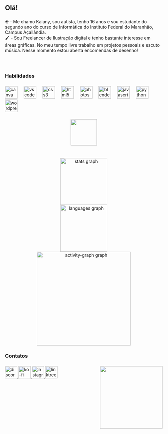 <h2 align="left">Olá!</h2>

###

<p align="left">❀ - Me chamo Kaiany, sou autista, tenho 16 anos e sou estudante do segundo ano do curso de Informática do Instituto Federal do Maranhão,  Campus Açailândia.<br>🖌️ - Sou Freelancer de Ilustração digital e tenho bastante interesse em áreas gráficas. No meu tempo livre trabalho em projetos pessoais e escuto música.  Nesse momento estou aberta encomendas de desenho!</p>

###

<br clear="both">

<h3 align="left">Habilidades</h3>

###

<div align="left">
  <img src="https://cdn.simpleicons.org/canva/00C4CC" height="40" alt="canva logo"  />
  <img width="12" />
  <img src="https://skillicons.dev/icons?i=vscode" height="40" alt="vscode logo"  />
  <img width="12" />
  <img src="https://cdn.simpleicons.org/css3/1572B6" height="40" alt="css3 logo"  />
  <img width="12" />
  <img src="https://cdn.simpleicons.org/html5/E34F26" height="40" alt="html5 logo"  />
  <img width="12" />
  <img src="https://cdn.simpleicons.org/adobephotoshop/31A8FF" height="40" alt="photoshop logo"  />
  <img width="12" />
  <img src="https://cdn.simpleicons.org/blender/F5792A" height="40" alt="blender logo"  />
  <img width="12" />
  <img src="https://cdn.jsdelivr.net/gh/devicons/devicon/icons/javascript/javascript-original.svg" height="40" alt="javascript logo"  />
  <img width="12" />
  <img src="https://cdn.jsdelivr.net/gh/devicons/devicon/icons/python/python-original.svg" height="40" alt="python logo"  />
  <img width="12" />
  <img src="https://cdn.simpleicons.org/wordpress/21759B" height="40" alt="wordpress logo"  />
</div>


###

<div align="center">
  <img height="84" src="https://media.tenor.com/GSwh5nmSBSEAAAAj/blue-bow-divider-gif.gif"  />
</div>

###

<br clear="both">

<div align="center">
  <img src="https://github-readme-stats.vercel.app/api?username=kaiiaa&hide_title=true&hide_rank=false&show_icons=true&include_all_commits=true&count_private=true&disable_animations=false&theme=github_dark&locale=pt-br&hide_border=true&order=1" height="150" alt="stats graph" /> <br>
  <img src="https://github-readme-stats.vercel.app/api/top-langs?username=kaiiaa&locale=pt-br&hide_title=false&layout=compact&card_width=320&langs_count=9&theme=github_dark&hide_border=true&order=2&custom_title=Linguagens" height="150" alt="languages graph" /> <br>
  <img src="https://github-readme-activity-graph.vercel.app/graph?username=kaiiaa&radius=16&theme=github-dark&area=true&order=5&hide_border=true" height="300" alt="activity-graph graph"  />
</div>

###

<h3 align="left">Contatos</h3>

###

<img align="right" height="200" src="https://media2.giphy.com/media/v1.Y2lkPTc5MGI3NjExb3h4ejhpYnhlMGJpeTBqcTRud2t0N3A2ZjhkbXU3MTA0NTFmcXNmeSZlcD12MV9pbnRlcm5hbF9naWZfYnlfaWQmY3Q9cw/DihuE8jPKOyBEayQaj/giphy.webp"  />

###

<div align="left">
  <a href="https://discordapp.com/users/1279890369194098839" target="_blank">
    <img src="https://img.shields.io/static/v1?message=Discord&logo=discord&label=&color=573143&logoColor=white&labelColor=&style=for-the-badge" height="39" alt="discord logo"  />
  </a>
  <a href="https://ko-fi.com/kaaaiiy" target="_blank">
    <img src="https://img.shields.io/static/v1?message=Ko-fi&logo=ko-fi&label=&color=654c7d&logoColor=white&labelColor=&style=for-the-badge" height="39" alt="ko-fi logo"  />
  </a>
  <a href="https://www.instagram.com/kaaaiiy_" target="_blank">
    <img src="https://img.shields.io/static/v1?message=Instagram&logo=instagram&label=&color=315736&logoColor=white&labelColor=&style=for-the-badge" height="39" alt="instagram logo"  />
  </a>
  <a href="https://linktr.ee/kaaiiy_" target="_blank">
    <img src="https://img.shields.io/static/v1?message=Linktree&logo=linktree&label=&color=739e83&logoColor=white&labelColor=&style=for-the-badge" height="39" alt="linktree logo"  />
  </a>
</div>

###
